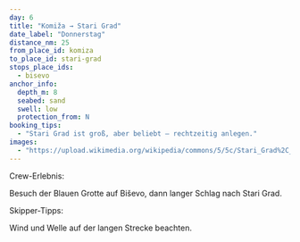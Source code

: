 ```yaml
---
day: 6
title: "Komiža → Stari Grad"
date_label: "Donnerstag"
distance_nm: 25
from_place_id: komiza
to_place_id: stari-grad
stops_place_ids:
  - bisevo
anchor_info:
  depth_m: 8
  seabed: sand
  swell: low
  protection_from: N
booking_tips:
  - "Stari Grad ist groß, aber beliebt – rechtzeitig anlegen."
images:
  - "https://upload.wikimedia.org/wikipedia/commons/5/5c/Stari_Grad%2C_Hvar.jpg"
---
```

Crew-Erlebnis:

Besuch der Blauen Grotte auf Biševo, dann langer Schlag nach Stari Grad.

Skipper-Tipps:

Wind und Welle auf der langen Strecke beachten.
